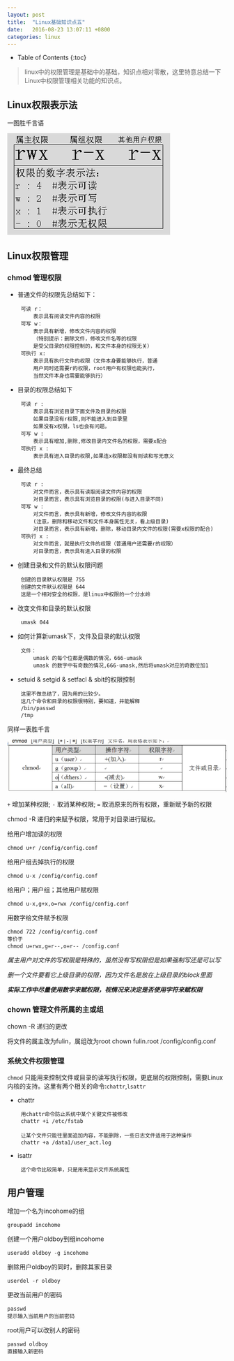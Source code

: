```yaml
---
layout: post
title:	"Linux基础知识点五"
date:	2016-08-23 13:07:11 +0800
categories:	linux
---
```


* Table of Contents
{:toc}

> linux中的权限管理是基础中的基础，知识点相对零散，这里特意总结一下Linux中权限管理相关功能的知识点。

## Linux权限表示法

  一图胜千言语

 ![](/image/right2.PNG)

## Linux权限管理

### chmod 管理权限

 + 普通文件的权限先总结如下：
	
		可读 r：
			表示具有阅读文件内容的权限
		可写 w：
			表示具有新增，修改文件内容的权限
			（特别提示：删除文件，修改文件名等的权限
			是受父目录的权限控制的，和文件本身的权限无关）
		可执行 x:
			表示具有执行文件的权限（文件本身要能够执行，普通
			用户同时还需要r的权限，root用户有权限也能执行，
			当然文件本身也需要能够执行）

 + 目录的权限总结如下

		可读 r : 
			表示具有浏览目录下面文件及目录的权限
			如果目录没有r权限,则不能进入到目录里
			如果没有x权限，ls也会有问题。
		可写 w : 
			表示具有增加,删除,修改目录内文件名的权限，需要x配合
		可执行 x : 
			表示具有进入目录的权限,如果连x权限都没有则读和写无意义

 + 最终总结

		可读 r :
			对文件而言，表示具有读取阅读文件内容的权限
			对目录而言，表示具有浏览目录的权限(与进入目录不同)
		可写 w :
			对文件而言，表示具有新增，修改文件内容的权限
			(注意，删除和移动文件和文件本身属性无关，看上级目录)
			对目录而言，表示具有新增，删除，移动目录内文件的权限(需要x权限的配合)
		可执行 x :
			对文件而言，就是执行文件的权限（普通用户还需要r的权限）
			对目录而言，表示具有进入目录的权限

 + 创建目录和文件的默认权限问题

		创建的目录默认权限是 755
		创建的文件默认权限是 644
	    这是一个相对安全的权限，是linux中权限的一个分水岭	
 
 + 改变文件和目录的默认权限

		umask 044

 + 如何计算新umask下，文件及目录的默认权限

		文件： 
			umask 的每个位都是偶数的情况，666-umask
			umask 的数字中有奇数的情况,666-umask,然后将umask对应的奇数位加1
 + setuid & setgid & setfacl & sbit的权限控制
 
		这里不做总结了，因为用的比较少。 
		这几个命令和目录的权限很特别，要知道，并能解释
		/bin/passwd
		/tmp
		

 同样一表胜千言

 ![](/image/right1.PNG)

 `+` 增加某种权限; `-` 取消某种权限; `=` 取消原来的所有权限，重新赋予新的权限
 
 chmod -R 递归的来赋予权限，常用于对目录进行赋权。

 给用户增加读的权限

	chmod u+r /config/config.conf
 给用户组去掉执行的权限

	chmod u-x /config/config.conf
 给用户；用户组；其他用户赋权限

	chmod u-x,g+x,o=rwx /config/config.conf
 用数字给文件赋予权限

	chmod 722 /config/config.conf
	等价于
	chmod u=rwx,g=r--,o=r-- /config.conf

 *属主用户对文件的写权限是特殊的，虽然没有写权限但是如果强制写还是可以写*

 *删一个文件要看它上级目录的权限，因为文件名是放在上级目录的block里面*

 ***实际工作中尽量使用数字来赋权限，视情况来决定是否使用字符来赋权限***

### chown 管理文件所属的主或组
 
 chown -R 递归的更改

 将文件的属主改为fulin，属组改为root
	chown fulin.root /config/config.conf

### 系统文件权限管理

 `chmod` 只能用来控制文件或目录的读写执行权限，更底层的权限控制，需要Linux内核的支持。这里有两个相关的命令:`chattr`,`lsattr`

 + chattr

		用chattr命令防止系统中某个关键文件被修改
		chattr +i /etc/fstab

		让某个文件只能往里面追加内容，不能删除，一些日志文件适用于这种操作
		chattr +a /data1/user_act.log

 + isattr

		这个命令比较简单，只是用来显示文件系统属性


## 用户管理

 增加一个名为incohome的组

	groupadd incohome
 创建一个用户oldboy到组incohome

	useradd oldboy -g incohome
 删除用户oldboy的同时，删除其家目录

	userdel -r oldboy
 更改当前用户的密码

	passwd
	提示输入当前用户的当前密码
 root用户可以改别人的密码

	passwd oldboy
	直接输入新密码
 